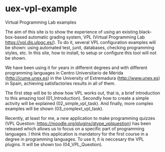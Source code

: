 # uex-vpl-example
Virtual Programming Lab examples 

The aim of this site is to show the experience of using an existing black-box-based automatic grading system, VPL (Virtual Programming Lab https://vpl.dis.ulpgc.es/). To do it, several VPL configuration examples will be shown: using automated test, junit, databases, checking programming styles, etc. In this site, how to install, to setup or configure this tool will not be shown.

We have been using it for years in different degrees and with different programming languages in Centro Universitario de Mérida (http://cume.unex.es) in the University of Extremadura (http://www.unex.es) in Spain, achieving satisfactories results in all of them.

The first step will be to show how VPL works out, that is, a brief introduction to this amazing tool (01_Introduction). Secondly how to create a simple activity will be explained (02_simple_vpl_task). And finally, more complex examples will be shown (03_complext_vpl_task). 

Recently, at least for me, a new application to make programming quizzes (VPL Question: https://moodle.org/plugins/qtype_vplquestion) has been released which allows us to focus on a specific part of programming languages. I think this application is mandatory for the first course in a degree in programming languages. To use it, it is neccesary the VPL plugins. It will be shown too (04_VPL_Question). 


